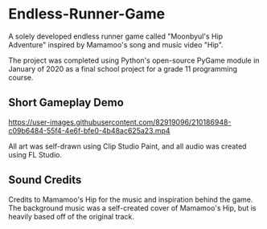 # Endless-Runner-Game
A solely developed endless runner game called "Moonbyul's Hip Adventure" inspired by Mamamoo's song and music video "Hip".

The project was completed using Python's open-source PyGame module in January of 2020 as a final school project for a grade 11 programming course.

## Short Gameplay Demo
https://user-images.githubusercontent.com/82919096/210186948-c09b6484-55f4-4e6f-bfe0-4b48ac625a23.mp4

All art was self-drawn using Clip Studio Paint, and all audio was created using FL Studio.

## Sound Credits
Credits to Mamamoo's Hip for the music and inspiration behind the game. 
The background music was a self-created cover of Mamamoo's Hip, but is heavily based off of the original track.
